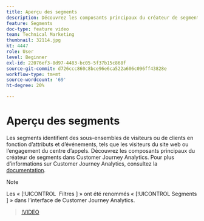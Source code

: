 ```yaml
---
title: Aperçu des segments
description: Découvrez les composants principaux du créateur de segments dans Customer Journey Analytics.
feature: Segments
doc-type: feature video
team: Technical Marketing
thumbnail: 32114.jpg
kt: 4447
role: User
level: Beginner
exl-id: 22076ef3-8d97-4483-bc05-5f37b15c868f
source-git-commit: d726ccc860c8bce96e6ca522a606c096ff43828e
workflow-type: tm+mt
source-wordcount: '69'
ht-degree: 20%

---
```


# Aperçu des segments

Les segments identifient des sous-ensembles de visiteurs ou de clients en fonction d’attributs et d’événements, tels que les visiteurs du site web ou l’engagement du centre d’appels. Découvrez les composants principaux du créateur de segments dans Customer Journey Analytics. Pour plus d’informations sur Customer Journey Analytics, consultez la [documentation](https://experienceleague.adobe.com/fr/docs/analytics-platform/using/cja-components/cja-segments/filters-overview).

>[!NOTE]
>
> Les « [!UICONTROL &#x200B; Filtres &#x200B;] » ont été renommés « [!UICONTROL &#x200B; Segments &#x200B;] » dans l’interface de Customer Journey Analytics.

>[!VIDEO](https://video.tv.adobe.com/v/36079/?quality=12&learn=on&captions=fre_fr)
